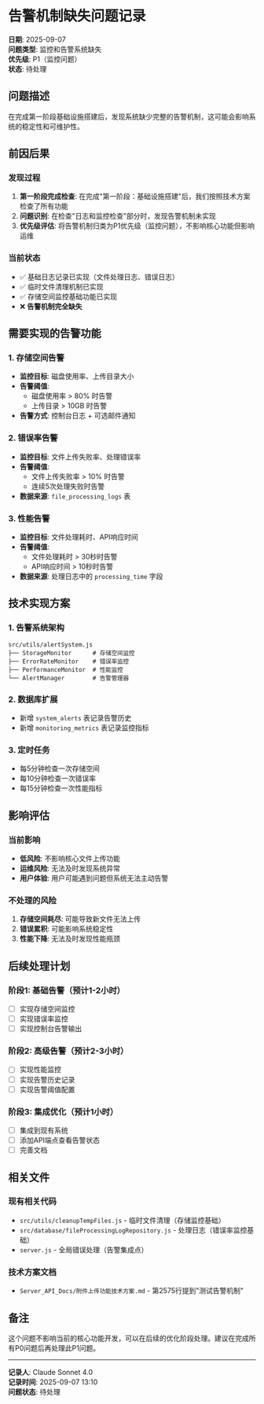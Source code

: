 # 告警机制缺失问题记录

**日期**: 2025-09-07  
**问题类型**: 监控和告警系统缺失  
**优先级**: P1（监控问题）  
**状态**: 待处理  

## 问题描述

在完成第一阶段基础设施搭建后，发现系统缺少完整的告警机制，这可能会影响系统的稳定性和可维护性。

## 前因后果

### 发现过程
1. **第一阶段完成检查**: 在完成"第一阶段：基础设施搭建"后，我们按照技术方案检查了所有功能
2. **问题识别**: 在检查"日志和监控检查"部分时，发现告警机制未实现
3. **优先级评估**: 将告警机制归类为P1优先级（监控问题），不影响核心功能但影响运维

### 当前状态
- ✅ 基础日志记录已实现（文件处理日志、错误日志）
- ✅ 临时文件清理机制已实现
- ✅ 存储空间监控基础功能已实现
- ❌ **告警机制完全缺失**

## 需要实现的告警功能

### 1. 存储空间告警
- **监控目标**: 磁盘使用率、上传目录大小
- **告警阈值**: 
  - 磁盘使用率 > 80% 时告警
  - 上传目录 > 10GB 时告警
- **告警方式**: 控制台日志 + 可选邮件通知

### 2. 错误率告警
- **监控目标**: 文件上传失败率、处理错误率
- **告警阈值**: 
  - 文件上传失败率 > 10% 时告警
  - 连续5次处理失败时告警
- **数据来源**: `file_processing_logs` 表

### 3. 性能告警
- **监控目标**: 文件处理耗时、API响应时间
- **告警阈值**: 
  - 文件处理耗时 > 30秒时告警
  - API响应时间 > 10秒时告警
- **数据来源**: 处理日志中的 `processing_time` 字段

## 技术实现方案

### 1. 告警系统架构
```
src/utils/alertSystem.js
├── StorageMonitor      # 存储空间监控
├── ErrorRateMonitor    # 错误率监控  
├── PerformanceMonitor  # 性能监控
└── AlertManager        # 告警管理器
```

### 2. 数据库扩展
- 新增 `system_alerts` 表记录告警历史
- 新增 `monitoring_metrics` 表记录监控指标

### 3. 定时任务
- 每5分钟检查一次存储空间
- 每10分钟检查一次错误率
- 每15分钟检查一次性能指标

## 影响评估

### 当前影响
- **低风险**: 不影响核心文件上传功能
- **运维风险**: 无法及时发现系统异常
- **用户体验**: 用户可能遇到问题但系统无法主动告警

### 不处理的风险
1. **存储空间耗尽**: 可能导致新文件无法上传
2. **错误累积**: 可能影响系统稳定性
3. **性能下降**: 无法及时发现性能瓶颈

## 后续处理计划

### 阶段1: 基础告警（预计1-2小时）
- [ ] 实现存储空间监控
- [ ] 实现错误率监控
- [ ] 实现控制台告警输出

### 阶段2: 高级告警（预计2-3小时）
- [ ] 实现性能监控
- [ ] 实现告警历史记录
- [ ] 实现告警阈值配置

### 阶段3: 集成优化（预计1小时）
- [ ] 集成到现有系统
- [ ] 添加API端点查看告警状态
- [ ] 完善文档

## 相关文件

### 现有相关代码
- `src/utils/cleanupTempFiles.js` - 临时文件清理（存储监控基础）
- `src/database/fileProcessingLogRepository.js` - 处理日志（错误率监控基础）
- `server.js` - 全局错误处理（告警集成点）

### 技术方案文档
- `Server_API_Docs/附件上传功能技术方案.md` - 第2575行提到"测试告警机制"

## 备注

这个问题不影响当前的核心功能开发，可以在后续的优化阶段处理。建议在完成所有P0问题后再处理此P1问题。

---

**记录人**: Claude Sonnet 4.0  
**记录时间**: 2025-09-07 13:10  
**问题状态**: 待处理  

